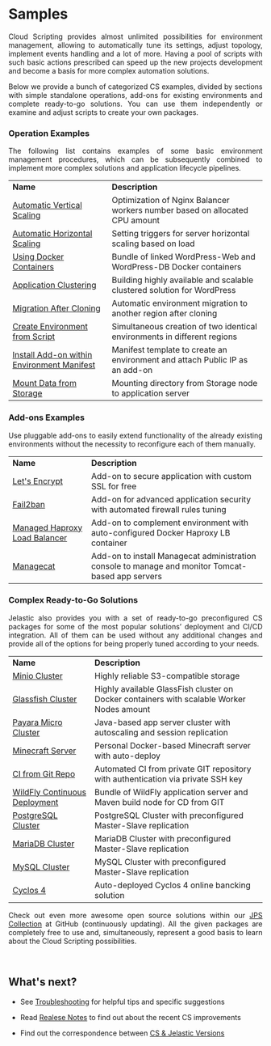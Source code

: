 # Samples

<p dir="ltr" style="text-align: justify;">Cloud Scripting provides almost unlimited possibilities for environment management, allowing to automatically tune its settings, adjust topology, implement events handling and a lot of more. Having a pool of scripts with such basic actions prescribed can speed up the new projects development and become a basis for more complex automation solutions.</p>

<p dir="ltr" style="text-align: justify;">Below we provide a bunch of categorized CS examples, divided by sections with simple standalone operations, add-ons for existing environments and complete ready-to-go solutions. You can use them independently or examine and adjust scripts to create your own packages.</p>

### Operation Examples

<p dir="ltr" style="text-align: justify;">The following list contains examples of some basic environment management procedures, which can be subsequently combined to implement more complex solutions and application lifecycle pipelines.</p>

<table id="bs-pr">
    <tr>
        <td id="first-col">
            <b>Name</b>
        </td>
        <td id="first-col">
            <b>Description</b>
        </td>
    </tr>
    <tr>
        <td id="first-col">
            <a target="_blank" href="https://github.com/jelastic-jps/basic-examples/tree/master/automatic-vertical-scaling">Automatic Vertical Scaling</a>
        </td>
        <td>
            Optimization of Nginx Balancer workers number based on allocated CPU amount
        </td>
    </tr>
    <tr>
        <td id="first-col">
            <a target="_blank" href="https://github.com/jelastic-jps/basic-examples/tree/master/automatic-horizontal-scaling">Automatic Horizontal Scaling</a>
        </td>
        <td>
            Setting triggers for server horizontal scaling based on load
        </td>
    </tr>
    <tr>
        <td id="first-col">
            <a target="_blank" href="https://github.com/jelastic-jps/basic-examples/tree/master/using-docker-containers">Using Docker Containers</a>
        </td>
        <td>
            Bundle of linked WordPress-Web and WordPress-DB Docker containers
        </td>
    </tr>
    <tr>
        <td id="first-col">
            <a target="_blank" href="https://github.com/jelastic-jps/wordpress-cluster">Application Clustering</a>
        </td>
        <td>
            Building highly available and scalable clustered solution for WordPress
        </td>
    </tr>
    <tr>
        <td id="first-col">
            <a target="_blank" href="https://github.com/jelastic-jps/basic-examples/tree/master/automatic-environment-migration-after-cloning">Migration After Cloning</a>
        </td>
        <td>
            Automatic environment migration to another region after cloning
        </td>
    </tr>
    <tr>
        <td id="first-col">
            <a target="_blank" href="https://github.com/jelastic-jps/basic-examples/tree/master/two-environments-from-one-jps-in-diff-regions">Create Environment from Script</a>
        </td>
        <td>
            Simultaneous creation of two identical environments in different regions
        </td>
    </tr>
    <tr>
        <td id="first-col">
            <a target="_blank" href="https://github.com/jelastic-jps/basic-examples/tree/master/install-add-on-inside-manifest">Install Add-on within Environment Manifest</a>
        </td>
        <td>
            Manifest template to create an environment and attach Public IP as an add-on
        </td>
    </tr>
    <tr>
        <td id="first-col">
            <a target="_blank" href="https://github.com/jelastic-jps/basic-examples/tree/master/mount-data-storage">Mount Data from Storage</a>
        </td>
        <td>
            Mounting directory from Storage node to application server
        </td>
    </tr>
</table>

### Add-ons Examples

<p dir="ltr" style="text-align: justify;">Use pluggable add-ons to easily extend functionality of the already existing environments without the necessity to reconfigure each of them manually.</p>

<table id="bs-pr">
    <tr>
        <td id="first-col">
            <b>Name</b>
        </td>
        <td id="first-col">
            <b>Description</b>
        </td>
    </tr>
    <tr>
        <td id="first-col">
            <a target="_blank" href="https://github.com/jelastic-jps/lets-encrypt">Let's Encrypt</a>
        </td>
        <td>
            Add-on to secure application with custom SSL for free
        </td>
    </tr>
    <tr>
        <td id="first-col">
            <a target="_blank" href="https://github.com/jelastic-jps/fail2ban">Fail2ban</a>
        </td>
        <td>
            Add-on for advanced application security with automated firewall rules tuning
        </td>
    </tr>
    <tr>
        <td id="first-col">
            <a target="_blank" href="https://github.com/jelastic-jps/payara/tree/master/addons/haproxy-load-balancing">Managed Haproxy Load Balancer</a>
        </td>
        <td>
            Add-on to complement environment with auto-configured Docker Haproxy LB container
        </td>
    </tr>
    <tr>
        <td id="first-col">
            <a target="_blank" href="https://github.com/jelastic-jps/managecat">Managecat</a>
        </td>
        <td>
            Add-on to install Managecat administration console to manage and monitor Tomcat-based app servers
        </td>
    </tr>
    </table>
    
### Complex Ready-to-Go Solutions

<p dir="ltr" style="text-align: justify;">Jelastic also provides you with a set of ready-to-go preconfigured CS packages for some of the most popular solutions’ deployment and CI/CD integration. All of them can be used without any additional changes and provide all of the options for being properly tuned according to your needs.</p>

<table id="bs-pr">
    <tr>
        <td id="first-col">
            <b>Name</b>
        </td>
        <td id="first-col">
            <b>Description</b>
        </td>
    </tr>
    <tr>
        <td id="first-col">
            <a target="_blank" href="https://github.com/jelastic-jps/minio">Minio Cluster</a>
        </td>
        <td>
            Highly reliable S3-compatible storage
        </td>
    </tr>
    <tr>
        <td id="first-col">
            <a target="_blank" href="https://github.com/jelastic-jps/glassfish">Glassfish Cluster</a>
        </td>
        <td>
            Highly available GlassFish cluster on Docker containers with scalable Worker Nodes amount
        </td>
    </tr>
    <tr>
        <td id="first-col">
            <a target="_blank" href="https://github.com/jelastic-jps/payara">Payara Micro Cluster</a>
        </td>
        <td>
            Java-based app server cluster with autoscaling and session replication
        </td>
    </tr>
    <tr>
        <td id="first-col">
            <a target="_blank" href="https://github.com/jelastic-jps/minecraft-server">Minecraft Server</a>
        </td>
        <td>
            Personal Docker-based Minecraft server with auto-deploy
        </td>
    </tr>
    <tr>
        <td id="first-col">
            <a target="_blank" href="https://github.com/jelastic-jps/git-push-deploy">CI from Git Repo</a>
        </td>
        <td>
            Automated CI from private GIT repository with authentication via private SSH key
        </td>
    </tr>
    <tr>
        <td id="first-col">
            <a target="_blank" href="https://github.com/jelastic-jps/wildfly">WildFly Continuous Deployment</a>
        </td>
        <td>
            Bundle of WildFly application server and Maven build node for CD from GIT
        </td>
    </tr>
    <tr>
        <td id="first-col">
            <a target="_blank" href="https://github.com/jelastic-jps/postgresql-replication">PostgreSQL Cluster</a>
        </td>
        <td>
            PostgreSQL Cluster with preconfigured Master-Slave replication
        </td>
    </tr>
    <tr>
        <td id="first-col">
            <a target="_blank" href="https://github.com/jelastic-jps/mariadb-replication">MariaDB Cluster</a>
        </td>
        <td>
            MariaDB Cluster with preconfigured Master-Slave replication
        </td>
    </tr>
    <tr>
        <td id="first-col">
            <a target="_blank" href="https://github.com/jelastic-jps/mysql-replication">MySQL Cluster</a>
        </td>
        <td>
            MySQL Cluster with preconfigured Master-Slave replication
        </td>
    </tr>
    <tr>
        <td id="first-col">
            <a target="_blank" href="https://github.com/jelastic-jps/cyclos/tree/master/cyclos-4">Cyclos 4</a>
        </td>
        <td>
            Auto-deployed Cyclos 4 online bancking solution
        </td>
    </tr>
</table>

<p dir="ltr" style="text-align: justify;">Сheck out even more awesome open source solutions within our <a href="https://github.com/jelastic-jps" target="_blank">JPS Collection</a> at GitHub (continuously updating). All the given packages are completely free to use and, simultaneously, represent a good basis to learn about the Cloud Scripting possibilities.</p>
<br>
<h2> What's next?</h2>

- See <a href="/troubleshooting/" target="_blank">Troubleshooting</a> for helpful tips and specific suggestions                      

- Read <a href="/releasenotes/" target="_blank">Realese Notes</a> to find out about the recent CS improvements                                      

- Find out the correspondence between <a href="/jelastic-cs-correspondence/" target="_blank">CS & Jelastic Versions</a>                                              
